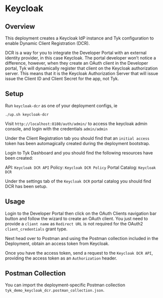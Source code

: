 # Keycloak

## Overview

This deployment creates a Keycloak IdP instance and Tyk configuration to enable Dynamic Client Registration (DCR).

DCR is a way for you to integrate the Developer Portal with an external identity provider, in this case Keycloak. The portal developer won’t notice a difference, however, when they create an OAuth client in the Developer portal, Tyk will dynamically register that client on the Keycloak authorization server. This means that it is the Keycloak Authorization Server that will issue issue the Client ID and Client Secret for the app, not Tyk.

## Setup

Run `keycloak-dcr` as one of your deployment configs, ie 
```
./up.sh keycloak-dcr
```

Visit `http://localhost:8180/auth/admin/` to access the keycloak admin console, and login with the credentials `admin/admin`

Under the Client Registration tab you should find that an `initial access` token has been automagically created during the deployment bootstrap.

Login to Tyk Dashboard and you should find the following resources have been created:

API: `Keycloak DCR API`
Policy: `Keycloak DCR Policy`
Portal Catalog: `Keycloak DCR`

Under the settings tab of the `Keycloak DCR` portal catalog you should find DCR has been setup.

## Usage

Login to the Developer Portal then click on the OAuth Clients navigation bar button and follow the wizard to create an OAuth client.  You just need to provide a `client name` as `Redirect URL` is not required for the OAuth2 `client_credentials` grant type.

Next head over to Postman and using the Postman collection included in the Deployment, obtain an access token from Keycloak.

Once you have the access token, send a request to the `Keycloak DCR API`, providing the access token as an `Authorization` header.


## Postman Collection

You can import the deployment-specific Postman collection `tyk_demo_keycloak_dcr.postman_collection.json`.